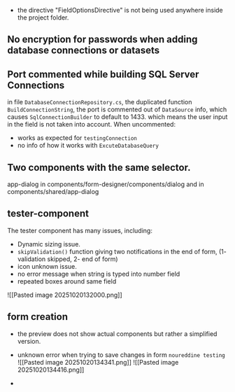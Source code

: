 - the directive "FieldOptionsDirective" is not being used anywhere inside the project folder.


## No encryption for passwords when adding database connections or datasets
## Port commented while building SQL Server Connections

 in file `DatabaseConnectionRepository.cs`, the duplicated function `BuildConnectionString`, the port is commented out of `DataSource` info, which causes `SqlConnectionBuilder` to default to 1433. which means the user input in the field is not taken into account.
When uncommented: 
- works as expected for `testingConnection`
- no info of how it works with `ExcuteDatabaseQuery`

## Two components with the same selector.
app-dialog in components/form-designer/components/dialog
and in components/shared/app-dialog
## tester-component
The tester component has many issues, including:
- Dynamic sizing issue.
- `skipValidation()` function giving two notifications in the end of form, (1- validation skipped, 2- end of form)
- icon unknown issue.
- no error message when string is typed into number field 
- repeated boxes around same field 

![[Pasted image 20251020132000.png]]

## form creation
- the preview does not show actual components but rather a simplified version.
- unknown error when trying to save changes in form `noureddine testing`
![[Pasted image 20251020134341.png]]
![[Pasted image 20251020134416.png]]



- 